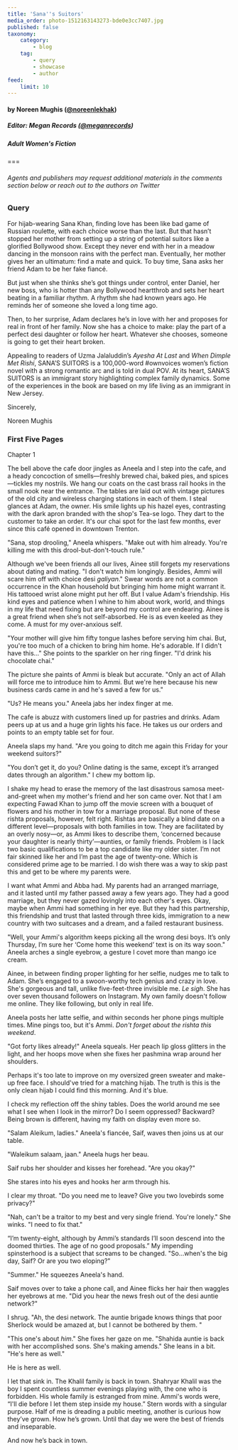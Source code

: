```yaml
---
title: 'Sana''s Suitors'
media_order: photo-1512163143273-bde0e3cc7407.jpg
published: false
taxonomy:
    category:
        - blog
    tag:
        - query
        - showcase
        - author
feed:
    limit: 10
---
```


#### by Noreen Mughis ([@noreenlekhak](https://twitter.com/noreenlekhak?target=_blank))

##### Editor: Megan Records ([@meganrecords](https://twitter.com/meganrecords?target=_blank))

##### Adult Women's Fiction

===
###### Agents and publishers may request additional materials in the comments section below or reach out to the authors on Twitter

### Query

For hijab-wearing Sana Khan, finding love has been like bad game of Russian roulette, with each choice worse than the last. But that hasn’t stopped her mother from setting up a string of potential suitors like a glorified Bollywood show. Except they never end with her in a meadow dancing in the monsoon rains with the perfect man. Eventually, her mother gives her an ultimatum: find a mate and quick. To buy time, Sana asks her friend Adam to be her fake fiancé. 

But just when she thinks she’s got things under control, enter Daniel, her new boss, who is hotter than any Bollywood heartthrob and sets her heart beating in a familiar rhythm. A rhythm she had known years ago. He reminds her of someone she loved a long time ago.

Then, to her surprise, Adam declares he’s in love with her and proposes for real in front of her family. Now she has a choice to make: play the part of a perfect desi daughter or follow her heart. Whatever she chooses, someone is going to get their heart broken.

Appealing to readers of Uzma Jalaluddin’s _Ayesha At Last_ and _When Dimple Met Rishi_, SANA’S SUITORS is a 100,000-word #ownvoices women’s fiction novel with a strong romantic arc and is told in dual POV. At its heart, SANA’S SUITORS is an immigrant story highlighting complex family dynamics. Some of the experiences in the book are based on my life living as an immigrant in New Jersey.

Sincerely,
 
Noreen Mughis

### First Five Pages

Chapter 1

The bell above the cafe door jingles as Aneela and I step into the cafe, and a heady concoction of smells—freshly brewed chai, baked pies, and spices—tickles my nostrils. We hang our coats on the cast brass rail hooks in the small nook near the entrance. The tables are laid out with vintage pictures of the old city and wireless charging stations in each of them. I steal glances at Adam, the owner. His smile lights up his hazel eyes, contrasting with the dark apron branded with the shop's Tea-se logo. They dart to the customer to take an order. It's our chai spot for the last few months, ever since this café opened in downtown Trenton.

"Sana, stop drooling," Aneela whispers. "Make out with him already. You're killing me with this drool-but-don't-touch rule."

Although we've been friends all our lives, Ainee still forgets my reservations about dating and mating. "I don't watch him longingly. Besides, Ammi will scare him off with choice desi _galiyan_." Swear words are not a common occurrence in the Khan household but bringing him home might warrant it. His tattooed wrist alone might put her off. But I value Adam's friendship. His kind eyes and patience when I whine to him about work, world, and things in my life that need fixing but are beyond my control are endearing. Ainee is a great friend when she’s not self-absorbed. He is as even keeled as they come. A must for my over-anxious self. 

"Your mother will give him fifty tongue lashes before serving him chai. But, you're too much of a chicken to bring him home. He's adorable. If I didn't have this..." She points to the sparkler on her ring finger. "I'd drink his chocolate chai."

The picture she paints of Ammi is bleak but accurate. "Only an act of Allah will force me to introduce him to Ammi. But we're here because his new business cards came in and he's saved a few for us."

"Us? He means you." Aneela jabs her index finger at me.

The cafe is abuzz with customers lined up for pastries and drinks. Adam peers up at us and a huge grin lights his face. He takes us our orders and points to an empty table set for four.

Aneela slaps my hand. "Are you going to ditch me again this Friday for your weekend suitors?"

"You don’t get it, do you? Online dating is the same, except it’s arranged dates through an algorithm." I chew my bottom lip.

I shake my head to erase the memory of the last disastrous samosa meet-and-greet when my mother's friend and her son came over. Not that I am expecting Fawad Khan to jump off the movie screen with a bouquet of flowers and his mother in tow for a marriage proposal. But none of these rishta proposals, however, felt right. Rishtas are basically a blind date on a different level—proposals with both families in tow. They are facilitated by an overly nosy—or, as Ammi likes to describe them, ‘concerned because your daughter is nearly thirty’—aunties, or family friends. Problem is I lack two basic qualifications to be a top candidate like my older sister. I’m not fair skinned like her and I’m past the age of twenty-one. Which is considered prime age to be married. I do wish there was a way to skip past this and get to be where my parents were.

I want what Ammi and Abba had. My parents had an arranged marriage, and it lasted until my father passed away a few years ago. They had a good marriage, but they never gazed lovingly into each other's eyes. Okay, maybe when Ammi had something in her eye. But they had this partnership, this friendship and trust that lasted through three kids, immigration to a new country with two suitcases and a dream, and a failed restaurant business.

"Well, your Ammi's algorithm keeps picking all the wrong desi boys. It’s only Thursday, I’m sure her ‘Come home this weekend’ text is on its way soon." Aneela arches a single eyebrow, a gesture I covet more than mango ice cream.

Ainee, in between finding proper lighting for her selfie, nudges me to talk to Adam. She’s engaged to a swoon-worthy tech genius and crazy in love. She's gorgeous and tall, unlike five-feet-three invisible me. _Le sigh_. She has over seven thousand followers on Instagram. My own family doesn't follow me online. They like following, but only in real life.

Aneela posts her latte selfie, and within seconds her phone pings multiple times. Mine pings too, but it's Ammi. _Don't forget about the rishta this weekend_.

"Got forty likes already!" Aneela squeals. Her peach lip gloss glitters in the light, and her hoops move when she fixes her pashmina wrap around her shoulders.

Perhaps it's too late to improve on my oversized green sweater and make-up free face. I should've tried for a matching hijab. The truth is this is the only clean hijab I could find this morning. And it's blue.

I check my reflection off the shiny tables. Does the world around me see what I see when I look in the mirror? Do I seem oppressed? Backward? Being brown is different, having my faith on display even more so.

"Salam Aleikum, ladies." Aneela's fiancée, Saif, waves then joins us at our table.

"Waleikum salaam, jaan." Aneela hugs her beau.

Saif rubs her shoulder and kisses her forehead. "Are you okay?"

She stares into his eyes and hooks her arm through his.

I clear my throat. "Do you need me to leave? Give you two lovebirds some privacy?"

"Nah, can't be a traitor to my best and very single friend. You're lonely." She winks. "I need to fix that."

“I’m twenty-eight, although by Ammi’s standards I’ll soon descend into the doomed thirties. The age of no good proposals.” My impending spinsterhood is a subject that screams to be changed. "So...when's the big day, Saif? Or are you two eloping?"

"Summer." He squeezes Aneela's hand.

Saif moves over to take a phone call, and Ainee flicks her hair then waggles her eyebrows at me. "Did you hear the news fresh out of the desi auntie network?"

I shrug. "Ah, the desi network. The auntie brigade knows things that poor Sherlock would be amazed at, but I cannot be bothered by them. "

"This one's about _him_." She fixes her gaze on me. "Shahida auntie is back with her accomplished sons. She's making amends." She leans in a bit. "He's here as well."

He is here as well.

I let that sink in. The Khalil family is back in town. Shahryar Khalil was the boy I spent countless summer evenings playing with, the one who is forbidden. His whole family is  estranged from mine. Ammi's words were, “I'll die before I let them step inside my house.” Stern words with a singular purpose. Half of me is dreading a public meeting, another is curious how they’ve grown. How he’s grown. Until that day we were the best of friends and inseparable. 

And now he’s back in town.
